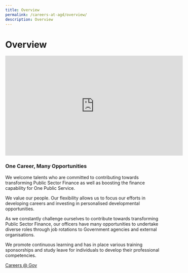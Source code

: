 ```yaml
---
title: Overview
permalink: /careers-at-agd/overview/
description: Overview
---
```

Overview
========
<div>
	<iframe width="560" height="315" src="https://www.youtube.com/embed/P0rTPHjO2hU" title="YouTube video player" frameborder="0" allow="accelerometer; autoplay; clipboard-write; encrypted-media; gyroscope; picture-in-picture; web-share" allowfullscreen></iframe>
</div>

### One Career, Many Opportunities

We welcome talents who are committed to contributing towards transforming Public Sector Finance as well as boosting the finance capability for One Public Service.  
  
We value our people. Our flexibility allows us to focus our efforts in developing careers and investing in personalised developmental opportunities.  
  
As we constantly challenge ourselves to contribute towards transforming Public Sector Finance, our officers have many opportunities to undertake diverse roles through job rotations to Government agencies and external organisations.  
  
We promote continuous learning and has in place various training sponsorships and study leave for individuals to develop their professional competencies.

[Careers @ Gov](https://www.careers.gov.sg/)